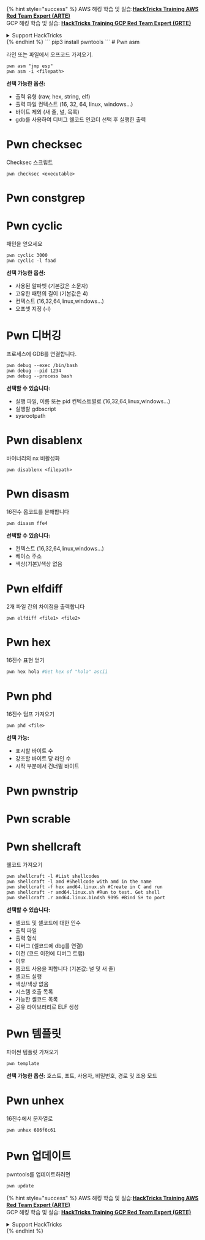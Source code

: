 {% hint style="success" %}
AWS 해킹 학습 및 실습:<img src="/.gitbook/assets/arte.png" alt="" data-size="line">[**HackTricks Training AWS Red Team Expert (ARTE)**](https://training.hacktricks.xyz/courses/arte)<img src="/.gitbook/assets/arte.png" alt="" data-size="line">\
GCP 해킹 학습 및 실습: <img src="/.gitbook/assets/grte.png" alt="" data-size="line">[**HackTricks Training GCP Red Team Expert (GRTE)**<img src="/.gitbook/assets/grte.png" alt="" data-size="line">](https://training.hacktricks.xyz/courses/grte)

<details>

<summary>Support HackTricks</summary>

* Check the [**subscription plans**](https://github.com/sponsors/carlospolop)!
* **Join the** 💬 [**Discord group**](https://discord.gg/hRep4RUj7f) or the [**telegram group**](https://t.me/peass) or **follow** us on **Twitter** 🐦 [**@hacktricks\_live**](https://twitter.com/hacktricks\_live)**.**
* **Share hacking tricks by submitting PRs to the** [**HackTricks**](https://github.com/carlospolop/hacktricks) and [**HackTricks Cloud**](https://github.com/carlospolop/hacktricks-cloud) github repos.

</details>
{% endhint %}
```
pip3 install pwntools
```
# Pwn asm

라인 또는 파일에서 오프코드 가져오기.
```
pwn asm "jmp esp"
pwn asm -i <filepath>
```
**선택 가능한 옵션:**

* 출력 유형 (raw, hex, string, elf)
* 출력 파일 컨텍스트 (16, 32, 64, linux, windows...)
* 바이트 제외 (새 줄, 널, 목록)
* gdb를 사용하여 디버그 쉘코드 인코더 선택 후 실행한 출력

# **Pwn checksec**

Checksec 스크립트
```
pwn checksec <executable>
```
# Pwn constgrep

# Pwn cyclic

패턴을 얻으세요
```
pwn cyclic 3000
pwn cyclic -l faad
```
**선택 가능한 옵션:**

* 사용된 알파벳 (기본값은 소문자)
* 고유한 패턴의 길이 (기본값은 4)
* 컨텍스트 (16,32,64,linux,windows...)
* 오프셋 지정 (-l)

# Pwn 디버깅

프로세스에 GDB를 연결합니다.
```
pwn debug --exec /bin/bash
pwn debug --pid 1234
pwn debug --process bash
```
**선택할 수 있습니다:**

* 실행 파일, 이름 또는 pid 컨텍스트별로 (16,32,64,linux,windows...)
* 실행할 gdbscript
* sysrootpath

# Pwn disablenx

바이너리의 nx 비활성화
```
pwn disablenx <filepath>
```
# Pwn disasm

16진수 옵코드를 분해합니다
```
pwn disasm ffe4
```
**선택할 수 있습니다:**

* 컨텍스트 (16,32,64,linux,windows...)
* 베이스 주소
* 색상(기본)/색상 없음

# Pwn elfdiff

2개 파일 간의 차이점을 출력합니다
```
pwn elfdiff <file1> <file2>
```
# Pwn hex

16진수 표현 얻기
```bash
pwn hex hola #Get hex of "hola" ascii
```
# Pwn phd

16진수 덤프 가져오기
```
pwn phd <file>
```
**선택 가능:**

* 표시할 바이트 수
* 강조할 바이트 당 라인 수
* 시작 부분에서 건너뛸 바이트

# Pwn pwnstrip

# Pwn scrable

# Pwn shellcraft

쉘코드 가져오기
```
pwn shellcraft -l #List shellcodes
pwn shellcraft -l amd #Shellcode with amd in the name
pwn shellcraft -f hex amd64.linux.sh #Create in C and run
pwn shellcraft -r amd64.linux.sh #Run to test. Get shell
pwn shellcraft .r amd64.linux.bindsh 9095 #Bind SH to port
```
**선택할 수 있습니다:**

* 셸코드 및 셸코드에 대한 인수
* 출력 파일
* 출력 형식
* 디버그 (셸코드에 dbg를 연결)
* 이전 (코드 이전에 디버그 트랩)
* 이후
* 옵코드 사용을 피합니다 (기본값: 널 및 새 줄)
* 셸코드 실행
* 색상/색상 없음
* 시스템 호출 목록
* 가능한 셸코드 목록
* 공유 라이브러리로 ELF 생성

# Pwn 템플릿

파이썬 템플릿 가져오기
```
pwn template
```
**선택 가능한 옵션:** 호스트, 포트, 사용자, 비밀번호, 경로 및 조용 모드

# Pwn unhex

16진수에서 문자열로
```
pwn unhex 686f6c61
```
# Pwn 업데이트

pwntools를 업데이트하려면
```
pwn update
```
{% hint style="success" %}
AWS 해킹 학습 및 실습:<img src="/.gitbook/assets/arte.png" alt="" data-size="line">[**HackTricks Training AWS Red Team Expert (ARTE)**](https://training.hacktricks.xyz/courses/arte)<img src="/.gitbook/assets/arte.png" alt="" data-size="line">\
GCP 해킹 학습 및 실습: <img src="/.gitbook/assets/grte.png" alt="" data-size="line">[**HackTricks Training GCP Red Team Expert (GRTE)**<img src="/.gitbook/assets/grte.png" alt="" data-size="line">](https://training.hacktricks.xyz/courses/grte)

<details>

<summary>Support HackTricks</summary>

* Check the [**subscription plans**](https://github.com/sponsors/carlospolop)!
* **Join the** 💬 [**Discord group**](https://discord.gg/hRep4RUj7f) or the [**telegram group**](https://t.me/peass) or **follow** us on **Twitter** 🐦 [**@hacktricks\_live**](https://twitter.com/hacktricks\_live)**.**
* **Share hacking tricks by submitting PRs to the** [**HackTricks**](https://github.com/carlospolop/hacktricks) and [**HackTricks Cloud**](https://github.com/carlospolop/hacktricks-cloud) github repos.

</details>
{% endhint %}

